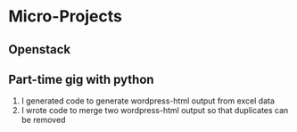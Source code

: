 # Micro-Projects
## Openstack
## Part-time gig with python
1. I generated code to generate wordpress-html output from excel data
2. I wrote code to merge two wordpress-html output so that duplicates can be removed


